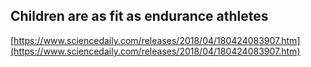 ## Children are as fit as endurance athletes
  
  [https://www.sciencedaily.com/releases/2018/04/180424083907.htm](https://www.sciencedaily.com/releases/2018/04/180424083907.htm)